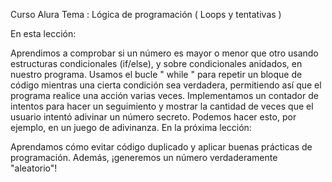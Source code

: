 Curso Alura
Tema : Lógica de programación ( Loops y tentativas )

En esta lección:

Aprendimos a comprobar si un número es mayor o menor que otro usando estructuras condicionales (if/else), y sobre condicionales anidados, en nuestro programa.
Usamos el bucle " while " para repetir un bloque de código mientras una cierta condición sea verdadera, permitiendo así que el programa realice una acción varias veces.
Implementamos un contador de intentos para hacer un seguimiento y mostrar la cantidad de veces que el usuario intentó adivinar un número secreto. Podemos hacer esto, por ejemplo, en un juego de adivinanza.
En la próxima lección:

Aprendamos cómo evitar código duplicado y aplicar buenas prácticas de programación. Además, ¡generemos un número verdaderamente "aleatorio"!
